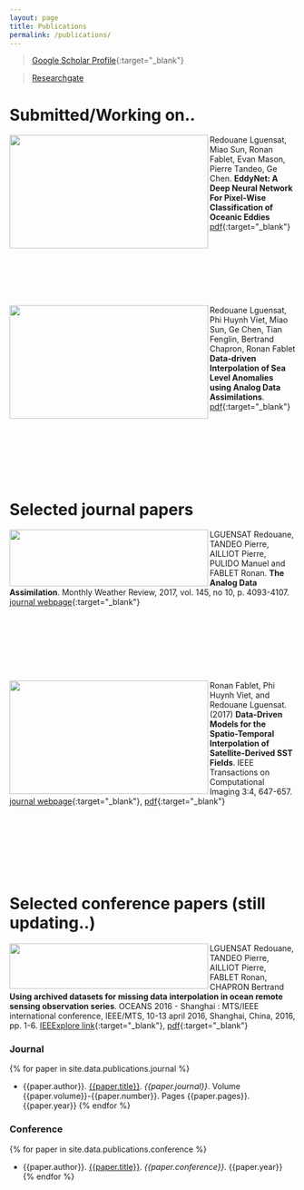 ```yaml
---
layout: page
title: Publications
permalink: /publications/
---
```



> [Google Scholar Profile](https://scholar.google.fr/citations?user=DuiyaQoAAAAJ&hl=en){:target="_blank"}

> [Researchgate](https://www.researchgate.net/profile/Redouane_Lguensat)

# Submitted/Working on..

<img align="left" src="https://raw.githubusercontent.com/redouanelg/redouanelg.github.io/master/images/eddynet.jpg" width="350" height="200"> Redouane Lguensat, Miao Sun, Ronan Fablet, Evan Mason, Pierre Tandeo, Ge Chen. **EddyNet: A Deep Neural Network For Pixel-Wise Classification of Oceanic Eddies** [pdf](https://arxiv.org/abs/1711.03954){:target="_blank"}

<br><br>
<br><br>
<br><br>

<img align="left" src="https://raw.githubusercontent.com/redouanelg/redouanelg.github.io/master/images/slainterp.png" width="350" height="200"> Redouane Lguensat, Phi Huynh Viet, Miao Sun, Ge Chen, Tian Fenglin, Bertrand Chapron, Ronan Fablet 
**Data-driven Interpolation of Sea Level Anomalies using Analog Data Assimilations**. [pdf](https://hal.archives-ouvertes.fr/hal-01609851){:target="_blank"}

<br><br>
<br><br>
<br><br>

# Selected journal papers

<img align="left" src="https://raw.githubusercontent.com/redouanelg/redouanelg.github.io/master/images/anda.png" width="350" height="100"> LGUENSAT Redouane, TANDEO Pierre, AILLIOT Pierre, PULIDO Manuel and FABLET Ronan. **The Analog Data Assimilation**. Monthly Weather Review, 2017, vol. 145, no 10, p. 4093-4107. [journal webpage](http://journals.ametsoc.org/doi/abs/10.1175/MWR-D-16-0441.1){:target="_blank"}

<br><br>
<br><br>
<br><br>

<img align="left" src="https://raw.githubusercontent.com/redouanelg/redouanelg.github.io/master/images/ieeeTCI.png" width="350" height="200"> Ronan Fablet, Phi Huynh Viet, and Redouane Lguensat. (2017) **Data-Driven Models for the Spatio-Temporal Interpolation of Satellite-Derived SST Fields**. IEEE Transactions on Computational Imaging 3:4, 647-657. [journal webpage](http://ieeexplore.ieee.org/document/8025578/){:target="_blank"}, [pdf](https://www.researchgate.net/publication/319474901_Data-driven_Models_for_the_Spatio-Temporal_Interpolation_of_satellite-derived_SST_Fields){:target="_blank"}

<br><br>
<br><br>
<br><br>

# Selected conference papers (still updating..)

<img align="left" src="https://raw.githubusercontent.com/redouanelg/redouanelg.github.io/master/images/oceans2016.PNG" width="350" height="80"> LGUENSAT Redouane, TANDEO Pierre, AILLIOT Pierre, FABLET Ronan, CHAPRON Bertrand
**Using archived datasets for missing data interpolation in ocean remote sensing observation series**. OCEANS 2016 - Shanghai : MTS/IEEE international conference, IEEE/MTS, 10-13 april 2016, Shanghai, China, 2016, pp. 1-6. [IEEExplore link](http://ieeexplore.ieee.org/document/7485433/){:target="_blank"}, [pdf](https://portail.telecom-bretagne.eu/publi/public/fic_download.jsp?id=65287){:target="_blank"}





### Journal

{% for paper in site.data.publications.journal %}
 * {{paper.author}}. [{{paper.title}}]({{paper.url}}). *{{paper.journal}}*. Volume {{paper.volume}}-{{paper.number}}. Pages {{paper.pages}}. {{paper.year}}
{% endfor %}

### Conference

{% for paper in site.data.publications.conference %}
 * {{paper.author}}. [{{paper.title}}]({{paper.url}}). *{{paper.conference}}*. {{paper.year}}
{% endfor %}

